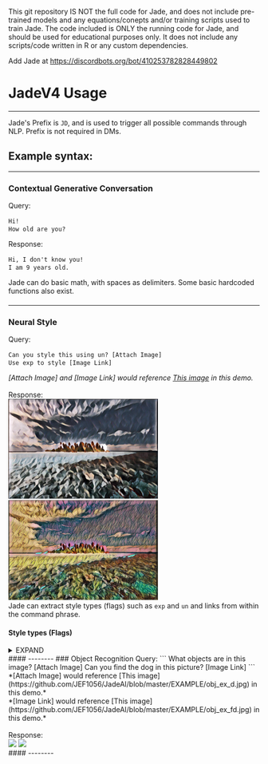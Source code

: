 This git repository IS NOT the full code for Jade, and does not include pre-trained models and any equations/conepts and/or training scripts used to train 
Jade. The code included is ONLY the running code for Jade, and should be used for educational purposes only. It does not include any scripts/code written in R or any custom dependencies.

Add Jade at https://discordbots.org/bot/410253782828449802

# JadeV4 Usage
--------
Jade's Prefix is `JD`, and is used to trigger all possible commands through NLP.
Prefix is not required in DMs.

## Example syntax:
--------

### Contextual Generative Conversation
Query:
```
Hi!
How old are you?
```
Response:
```
Hi, I don't know you!
I am 9 years old.
```
Jade can do basic math, with spaces as delimiters. Some basic hardcoded functions also exist.
####
--------
### Neural Style
Query:
```
Can you style this using un? [Attach Image]
Use exp to style [Image Link]
```
*[Attach Image] and [Image Link] would reference [This image](https://github.com/JEF1056/JadeAI/blob/master/EXAMPLE/style_ex.jpg) in this demo.*
<br>
<br>
Response:
<br>
<img src = 'EXAMPLE/un_ex.jpg' height = '200px'></a>
<img src = 'EXAMPLE/exp_ex.jpg' height = '200px'></a>
<br>
Jade can extract style types (flags) such as `exp` and `un` and links from within the command phrase.

#### Style types (Flags)
<details><summary>EXPAND</summary>
<p>
  
Listed below are flags, in the format `FLAG ||| NAME OF STYLE IMAGE`. Left images are the original, Right images are styled by Jade.
```un ||| Udnie ```
<br>
<img src = 'EXAMPLE/style_ex.jpg' height = '200px'></a>
<img src = 'EXAMPLE/un_ex.jpg' height = '200px'></a>
<br>
```dk ||| Dark Paint```
<br>
<img src = 'EXAMPLE/style_ex.jpg' height = '200px'></a>
<img src = 'EXAMPLE/dk_ex.jpg' height = '200px'></a>
<br>
```en ||| Enviornment```
<br>
<img src = 'EXAMPLE/style_ex.jpg' height = '200px'></a>
<img src = 'EXAMPLE/env_ex.jpg' height = '200px'></a>
<br>
```rd||| Red```
<br>
<img src = 'EXAMPLE/style_ex.jpg' height = '200px'></a>
<img src = 'EXAMPLE/rd_ex.jpg' height = '200px'></a>
<br>
```lm ||| La Muse```
<br>
<img src = 'EXAMPLE/style_ex.jpg' height = '200px'></a>
<img src = 'EXAMPLE/lm_ex.jpg' height = '200px'></a>
<br>
```rp ||| Rainbow Princess```
<br>
<img src = 'EXAMPLE/style_ex.jpg' height = '200px'></a>
<img src = 'EXAMPLE/rp_ex.jpg' height = '200px'></a>
<br>
```sc ||| The Scream```
<br>
<img src = 'EXAMPLE/style_ex.jpg' height = '200px'></a>
<img src = 'EXAMPLE/sc_ex.jpg' height = '200px'></a>
<br>
```wr ||| Wreck (George Washington)```
<br>
<img src = 'EXAMPLE/style_ex.jpg' height = '200px'></a>
<img src = 'EXAMPLE/wr_ex.jpg' height = '200px'></a>
<br>
```wv ||| Wave```
<br>
<img src = 'EXAMPLE/style_ex.jpg' height = '200px'></a>
<img src = 'EXAMPLE/wv_ex.jpg' height = '200px'></a>
<br>
```exp ||| Experimental```
```WARNING: Most models in this folder are really... uh... weird```
<br>
<img src = 'EXAMPLE/style_ex.jpg' height = '200px'></a>
<img src = 'EXAMPLE/exp_ex.jpg' height = '200px'></a>
<br>

</p>
</details>
####
--------
### Object Recognition
Query:
```
What objects are in this image? [Attach Image]
Can you find the dog in this picture? [Image Link]
```
*[Attach Image] would reference [This image](https://github.com/JEF1056/JadeAI/blob/master/EXAMPLE/obj_ex_d.jpg) in this demo.*
<br>
*[Image Link] would reference [This image](https://github.com/JEF1056/JadeAI/blob/master/EXAMPLE/obj_ex_fd.jpg) in this demo.*
<br>
<br>
Response:
<br>
<img src = 'EXAMPLE/d_ex.jpg' height = '200px'></a>
<img src = 'EXAMPLE/fd_ex.jpg' height = '200px'></a>
<br>
####
--------
